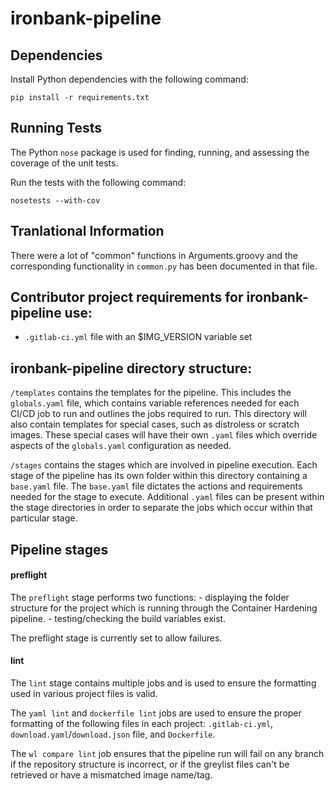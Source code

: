 # ironbank-pipeline


## Dependencies

Install Python dependencies with the following command:
```
pip install -r requirements.txt
```

## Running Tests

The Python `nose` package is used for finding, running, and assessing the coverage of the unit tests.

Run the tests with the following command:
```
nosetests --with-cov
```
## Tranlational Information

There were a lot of "common" functions in Arguments.groovy and the corresponding functionality in `common.py` has been documented in that file.




## Contributor project requirements for ironbank-pipeline use:
- `.gitlab-ci.yml` file with an $IMG_VERSION variable set

## ironbank-pipeline directory structure:

`/templates` contains the templates for the pipeline. This includes the `globals.yaml` file, which contains variable references needed for each CI/CD job to run and outlines the jobs required to run. This directory will also contain templates for special cases, such as distroless or scratch images. These special cases will have their own `.yaml` files which override aspects of the `globals.yaml` configuration as needed.


`/stages` contains the stages which are involved in pipeline execution. Each stage of the pipeline has its own folder within this directory containing a `base.yaml` file. The `base.yaml` file dictates the actions and requirements needed for the stage to execute. Additional `.yaml` files can be present within the stage directories in order to separate the jobs which occur within that particular stage.

## Pipeline stages

#### preflight

The `preflight` stage performs two functions:
    - displaying the folder structure for the project which is running through the Container Hardening pipeline.
    - testing/checking the build variables exist.

The preflight stage is currently set to allow failures.

#### lint

The `lint` stage contains multiple jobs and is used to ensure the formatting used in various project files is valid.

The `yaml lint` and `dockerfile lint` jobs are used to ensure the proper formatting of the following files in each project: `.gitlab-ci.yml`, `download.yaml`/`download.json` file, and `Dockerfile`. 

The `wl compare lint` job ensures that the pipeline run will fail on any branch if the repository structure is incorrect, or if the greylist files can't be retrieved or have a mismatched image name/tag.